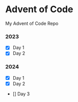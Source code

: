 # Advent of Code
My Advent of Code Repo

### 2023
- [x] Day 1
- [x] Day 2

### 2024
- [x] Day 1
- [x] Day 2
- [] Day 3
